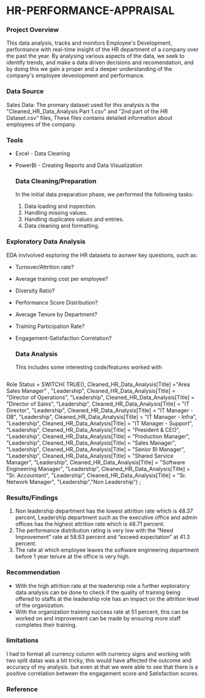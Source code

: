 # HR-PERFORMANCE-APPRAISAL

### Project Overview

This data analysis, tracks and monitors Employee's Development, performance  with real-time insight of the HR department of a company over the past the year. By analysing various aspects of the data, we seek to identify trends, and make a data driven decisions and recomendation, and by doing this we gain a proper and a deeper understanding of the company's employee deveolopment and performance.

### Data Source

Sales Data: The promary dataset used for this analysis is the "Cleaned_HR_Data_Analysis Part 1.csv" and "2nd part of the HR Dataset.csv" files, These files contains detailed information about employees of the company.

### Tools

- Excel - Data Cleaning
- PowerBI - Creating Reports and Data Visualization



  ### Data Cleaning/Preparation

  In the initial data preparation phase, we performed the following tasks:
  1. Data loading and inspection.
  2. Handling missing values.
  3. Handling duplicates values and entries.
  4. Data cleaning and formatting.

### Exploratory Data Analysis

EDA invlvolved exploring the HR datasets to asnwer key questions, such as:

- Turnover/Attrition rate?
- Average training cost per employee?
- Diversity Ratio?
- Performance Score Distribution?
- Average Tenure by Department?
- Training Participation Rate?
- Engagement-Satisfaction Correlation?


  ### Data Analysis
  This includes some interesting code/features worked with

   ```Powerbi
Role Status = SWITCH( TRUE(), Cleaned_HR_Data_Analysis[Title] ="Area Sales Manager" , "Leadership",
Cleaned_HR_Data_Analysis[Title] = "Director of Operations", "Leadership", 
Cleaned_HR_Data_Analysis[Title] = "Director of Sales", "Leadership",
Cleaned_HR_Data_Analysis[Title] = "IT Director", "Leadership",
Cleaned_HR_Data_Analysis[Title] = "IT Manager -DB", "Leadership", 
Cleaned_HR_Data_Analysis[Title] = "IT Manager - Infra", "Leadership",
Cleaned_HR_Data_Analysis[Title] = "IT Manager - Support", "Leadership", 
Cleaned_HR_Data_Analysis[Title] = "President & CEO", "Leadership",
Cleaned_HR_Data_Analysis[Title] = "Production Manager", "Leadership",
Cleaned_HR_Data_Analysis[Title] = "Sales Manager", "Leadership",
Cleaned_HR_Data_Analysis[Title] = "Senior BI Manager", "Leadership",
Cleaned_HR_Data_Analysis[Title] = "Shared Service Manager", "Leadership",
Cleaned_HR_Data_Analysis[Title] = "Software Engineering Manager", "Leadership",
Cleaned_HR_Data_Analysis[Title] = "Sr. Accountant", "Leadership",
Cleaned_HR_Data_Analysis[Title] = "Sr. Network Manager", "Leadership","Non Leadership") ;



### Results/Findings

1. Non leadership department has the lowest attrition rate which is 48.37 percent, Leadership department such as the executive office and admin offices  has the highest attrition rate which is 48.71 percent.
2. The performance distribution rating is very low with the “Need Improvement” rate at 58.63 percent and “exceed expectation” at  41.3 percent.
3. The rate at which employee leaves the software engineering department before 1 year tenure at the office is very high.

### Recommendation

- With the high attrition rate at the leadership role a further exploratory data analysis can be done to check if the quality of training being offered to staffs at the leadership role has an impact on the attrition level of the organization.
- With the organization training success rate at 51 percent, this can be worked on and improvement can be made by ensuring more staff completes their training.

### limitations
I had to format all currency column with currency signs and working with two split datas was a bit tricky, this would have affected the outcome and accuracy  of my analysis. but even at that we were able to see that there is a positive correlation between the engagement score and Satisfaction scores.


### Reference




